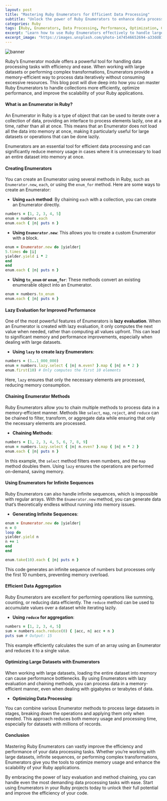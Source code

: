 ```yaml
---
layout: post
title: "Mastering Ruby Enumerators for Efficient Data Processing"
subtitle: "Unlock the power of Ruby Enumerators to enhance data processing efficiency and performance"
categories: Ruby
tags: [Ruby, Enumerators, Data Processing, Performance, Optimization, Collections]
excerpt: "Learn how to use Ruby Enumerators effectively to handle large datasets and optimize performance in data processing tasks."
excerpt_image: "https://images.unsplash.com/photo-1474546652694-a33dd8161d66"
---
```

![banner](https://images.unsplash.com/photo-1474546652694-a33dd8161d66)

Ruby’s Enumerator module offers a powerful tool for handling data processing tasks with efficiency and ease. When working with large datasets or performing complex transformations, Enumerators provide a memory-efficient way to process data iteratively without consuming excessive resources. This blog post will dive deep into how you can master Ruby Enumerators to handle collections more efficiently, optimize performance, and improve the scalability of your Ruby applications.

#### What is an Enumerator in Ruby?

An Enumerator in Ruby is a type of object that can be used to iterate over a collection of data, providing an interface to process elements lazily, one at a time, rather than all at once. This means that an Enumerator does not load all the data into memory at once, making it particularly useful for large datasets or operations that can be done lazily.

Enumerators are an essential tool for efficient data processing and can significantly reduce memory usage in cases where it is unnecessary to load an entire dataset into memory at once.

#### Creating Enumerators

You can create an Enumerator using several methods in Ruby, such as `Enumerator.new`, `each`, or using the `enum_for` method. Here are some ways to create an Enumerator:

- **Using `each` method**: By chaining `each` with a collection, you can create an Enumerator directly.

```ruby
numbers = [1, 2, 3, 4, 5]
enum = numbers.each
enum.each { |n| puts n }
```

- **Using `Enumerator.new`**: This allows you to create a custom Enumerator with a block.

```ruby
enum = Enumerator.new do |yielder|
5.times do |i|
yielder.yield i * 2
end
end
enum.each { |n| puts n }
```

- **Using `to_enum` or `enum_for`**: These methods convert an existing enumerable object into an Enumerator.

```ruby
enum = numbers.to_enum
enum.each { |n| puts n }
```

#### Lazy Evaluation for Improved Performance

One of the most powerful features of Enumerators is **lazy evaluation**. When an Enumerator is created with lazy evaluation, it only computes the next value when needed, rather than computing all values upfront. This can lead to significant memory and performance improvements, especially when dealing with large datasets.

- **Using `lazy` to create lazy Enumerators**:

```ruby
numbers = (1..1_000_000)
enum = numbers.lazy.select { |n| n.even? }.map { |n| n * 2 }
enum.first(10) # Only computes the first 10 elements
```

Here, `lazy` ensures that only the necessary elements are processed, reducing memory consumption.

#### Chaining Enumerator Methods

Ruby Enumerators allow you to chain multiple methods to process data in a memory-efficient manner. Methods like `select`, `map`, `reject`, and `reduce` can be chained to filter, transform, or aggregate data while ensuring that only the necessary elements are processed.

- **Chaining Methods**:

```ruby
numbers = [1, 2, 3, 4, 5, 6, 7, 8, 9]
enum = numbers.lazy.select { |n| n.even? }.map { |n| n * 2 }
enum.each { |n| puts n }
```

In this example, the `select` method filters even numbers, and the `map` method doubles them. Using `lazy` ensures the operations are performed on-demand, saving memory.

#### Using Enumerators for Infinite Sequences

Ruby Enumerators can also handle infinite sequences, which is impossible with regular arrays. With the `Enumerator.new` method, you can generate data that’s theoretically endless without running into memory issues.

- **Generating Infinite Sequences**:

```ruby
enum = Enumerator.new do |yielder|
n = 0
loop do
yielder.yield n
n += 1
end
end

enum.take(10).each { |n| puts n }
```

This code generates an infinite sequence of numbers but processes only the first 10 numbers, preventing memory overload.

#### Efficient Data Aggregation

Ruby Enumerators are excellent for performing operations like summing, counting, or reducing data efficiently. The `reduce` method can be used to accumulate values over a dataset while iterating lazily.

- **Using `reduce` for aggregation**:

```ruby
numbers = [1, 2, 3, 4, 5]
sum = numbers.each.reduce(0) { |acc, n| acc + n }
puts sum # Output: 15
```

This example efficiently calculates the sum of an array using an Enumerator and reduces it to a single value.

#### Optimizing Large Datasets with Enumerators

When working with large datasets, loading the entire dataset into memory can cause performance bottlenecks. By using Enumerators with lazy evaluation and chaining methods, you can process data in a memory-efficient manner, even when dealing with gigabytes or terabytes of data.

- **Optimizing Data Processing**:

You can combine various Enumerator methods to process large datasets in stages, breaking down the operations and applying them only when needed. This approach reduces both memory usage and processing time, especially for datasets with millions of records.

#### Conclusion

Mastering Ruby Enumerators can vastly improve the efficiency and performance of your data processing tasks. Whether you’re working with large datasets, infinite sequences, or performing complex transformations, Enumerators give you the tools to optimize memory usage and enhance the scalability of your Ruby applications.

By embracing the power of lazy evaluation and method chaining, you can handle even the most demanding data processing tasks with ease. Start using Enumerators in your Ruby projects today to unlock their full potential and improve the efficiency of your code.
